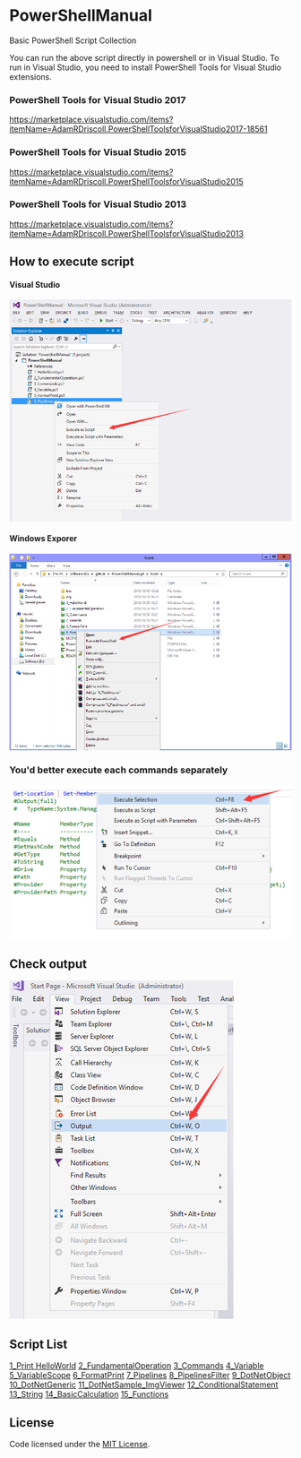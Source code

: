 # PowerShellManual
Basic PowerShell Script Collection

You can run the above script directly in powershell or in Visual Studio. To run in Visual Studio, you need to install PowerShell Tools for Visual Studio extensions.

### PowerShell Tools for Visual Studio 2017
https://marketplace.visualstudio.com/items?itemName=AdamRDriscoll.PowerShellToolsforVisualStudio2017-18561
### PowerShell Tools for Visual Studio 2015
https://marketplace.visualstudio.com/items?itemName=AdamRDriscoll.PowerShellToolsforVisualStudio2015
### PowerShell Tools for Visual Studio 2013
https://marketplace.visualstudio.com/items?itemName=AdamRDriscoll.PowerShellToolsforVisualStudio2013

## How to execute script
#### Visual Studio
![In Visual Studio](https://github.com/zhaotianff/PowerShellManual/blob/master/doc/in%20visual%20studio.png "In Visual Studio.png")  
#### Windows Exporer
![In Windows Explorer](https://github.com/zhaotianff/PowerShellManual/blob/master/doc/in%20window%20explorer.png "In Windows Explorer")  
### You'd better execute each commands separately
![Execute Selection](https://github.com/zhaotianff/PowerShellManual/blob/master/doc/execute%20selection.png "Execute Selection.png")  
## Check output
![Show Output Window](https://github.com/zhaotianff/PowerShellManual/blob/master/doc/show%20output%20window.png "Show Output Window.png")  
## Script List
  [1_Print HelloWorld](001_Print_HelloWorld.ps1)
  [2_FundamentalOperation](002_FundamentalOperation.ps1)
  [3_Commands](003_Commands.ps1)
  [4_Variable](004_Variable.ps1)
  [5_VariableScope](005_VariableScope.ps1)
  [6_FormatPrint](006_FormatPrint.ps1)
  [7_Pipelines](007_Pipelines.ps1)
  [8_PipelinesFilter](008_PipelinesFilter.ps1)
  [9_DotNetObject](009_DotNetObject.ps1)
  [10_DotNetGeneric](010_DotNetGeneric.ps1)
  [11_DotNetSample_ImgViewer](011_DotNetSample_ImgViewer.ps1)
  [12_ConditionalStatement](012_ConditionalStatement.ps1)
  [13_String](013_String.ps1)
  [14_BasicCalculation](014_BasicCalculation.ps1)
  [15_Functions](015_Functions.ps1)


## License

Code licensed under the [MIT License](LICENSE).

